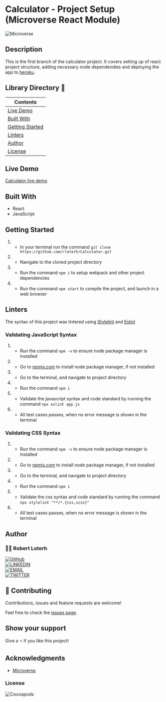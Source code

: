# Calculator - Project Setup (Microverse React Module)

![Microverse](https://img.shields.io/badge/-Microverse-007bff?style=for-the-badge)

## Description
This is the first branch of the calculator project. It covers setting up of react project structure, adding necessary node dependendies and deploying the app to [heroku](https://www.heroku.com).


## Library Directory 📙

| Contents                  |
| ------------------------- |
| [Live Demo](#live-demo) |
| [Built With](#built-with)   |
| [Getting Started](#getting-started)   |
| [Linters](#linters)   |
| [Author](#author)       |
| [License](#license)       |


## Live Demo
[Calculator live demo](https://salty-citadel-54840.herokuapp.com/)


## Built With

- React
- JavaScript


## Getting Started

1. - In your terminal run the command `git clone https://github.com/rloterh/Calculator.git`
2. - Navigate to the cloned project directory
3. - Run the command `npm i` to setup webpack and other project dependencies
4. - Run the command `npm start` to compile the project, and launch in a web browser


## Linters

The syntax of this project was lintered using [Stylelint](https://stylelint.io/) and [Eslint](https://eslint.org/)
 

### Validating JavaScript Syntax

1. - Run the command `npm -v` to ensure node package manager is installed
2. - Go to [npmjs.com](https://www.npmjs.com/get-npm) to install node package manager, if not installed
3. - Go to the terminal, and navigate to project directory
4. - Run the command `npm i`
5. - Validate the javascript syntax and code standard by running the command `npx eslint app.js`
6. - All test cases passes, when no error message is shown in the terminal

### Validating CSS Syntax

1. - Run the command `npm -v` to ensure node package manager is installed
2. - Go to [npmjs.com](https://www.npmjs.com/get-npm) to install node package manager, if not installed
3. - Go to the terminal, and navigate to project directory
4. - Run the command `npm i`
5. - Validate the css syntax and code standard by running the command `npx stylelint "**/*.{css,scss}"`
6. - All test cases passes, when no error message is shown in the terminal



## Author

### 👨‍💻 Robert Loterh

[![GitHub](https://img.shields.io/badge/-GitHub-000?style=for-the-badge&logo=GitHub&logoColor=white)](https://github.com/rloterh) <br>
[![LINKEDIN](https://img.shields.io/badge/-LINKEDIN-0077B5?style=for-the-badge&logo=Linkedin&logoColor=white)](https://www.linkedin.com/in/robert-loterh/) <br>
[![EMAIL](https://img.shields.io/badge/-EMAIL-D14836?style=for-the-badge&logo=Mail.Ru&logoColor=white)](mailto:rloterh@gmail.com) <br>
[![TWITTER](https://img.shields.io/badge/-TWITTER-1DA1F2?style=for-the-badge&logo=Twitter&logoColor=white)](https://twitter.com/RLoterh) <br>


## 🤝 Contributing

Contributions, issues and feature requests are welcome!

Feel free to check the [issues page](https://github.com/rloterh/Calculator/issues).


## Show your support

Give a ⭐️ if you like this project!

## Acknowledgments
- [Microverse](https://www.microverse.org/)


### License

![Cocoapods](https://img.shields.io/cocoapods/l/AFNetworking?color=red&style=for-the-badge)
